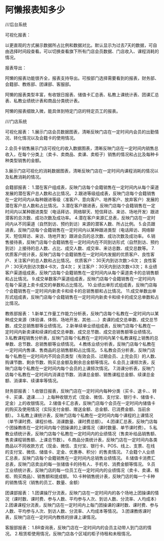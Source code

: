 # 阿懒报表知多少

///后台系统

可视化报表：

以更直观的方式展示数据所占比例和数据对比。默认显示为过去7天的数据，可自由选择时间段查看。可以切换查看旗下所有门店会员数据、门店收入、课程消耗的情况。

报表导出：

阿懒的报表功能很齐全，报表支持导出。可按部门选择需要看到的报表，财务部、会籍部、教练部、团课部、客服部。

阿懒的报表类型丰富，有收银日报表、储值卡汇总表、私教上课统计表、团课汇总表、私教业绩统计表和商品分类统计表。

阿懒的报表细致入微，能具体到特定门店的特定员工的报表。


///门店系统

可视化报表：
1.展示门店会员数据图表，清晰反映门店在一定时间内会员的出勤情况、转化情况以及会籍卡的使用情况。

2.会员卡销售展示门店可视化的收入数据图表，清晰反映门店在一定时间内销售总收入，在每个分类上（卖卡、卖商品、卖课、卖柜子）销售的情况和占比及每种卡种类型销售的金额。

3.展示门店可视化的消耗数据图表，清晰反映门店在一定时间内课程消耗的情况以及私教消耗的情况。

会籍部报表：
1.潜在客户组成表，反映门店每个会籍销售在一定时间内从每个渠道发展的潜在客户总人数和占比情况。
2.跟进等级组成表，反映门店每个会籍销售在一定时间内从每种跟进等级（准客户、意向客户、培养客户、放弃客户）发展的潜在客户总人数和占比情况。
3.潜在客户跟进表，反映门店每个会籍销售在一定时间内以某种跟进类型（电话拜访、网络聊天、短信拜访、来访、场地开发）跟进潜客的总次数、成功次数及成功率。
4.潜在客户来源汇总表，反映门店在一定时间内从不同渠道（自然到访、预约到访）来源的潜客人数、所占比例。
5.会员跟进表，反映门店每个会籍销售在一定时间内以某种跟进类型（电话拜访、网络聊天、短信拜访、来访、场地开发）跟进会员的总次数、成功次数及成功率。
6.销售接待表，反映门店每个会籍销售在一定时间内在不同到访形式（自然到访、预约到访）上接待的总人数、占比、成交人数、成交率、来访总数、成交总数等。
7.优质客户统计表，反映门店每个会籍销售在一定时间内发掘的优质客户、良性客户、关注客户的总人数和占比情况。 优质客户：30天内到访次数＞6次； 良性客户：30天内到访次数4-6次，含4次； 关注客户：30天内到访次数≤3次；
8.业绩客户渠道组成表，反映门店每个会籍销售在一定时间内从每个渠道卖卡的总销售额和占比情况。
9.成交单数客户渠道组成表，反映门店每个会籍销售在一定时间内在每个渠道上卖卡成交的单数和占比情况。
10.业绩出单形式组成表，反映门店每个会籍销售在一定时间内新卖卡和续卡的总销售额和占比情况。
11.成交单数出单形式组成表，反映门店每个会籍销售在一定时间内新卖卡和续卡的成交总单数和占比情况。

教练部报表：
1.新单工作量工作能力分析表，反映门店每个私教在一定时间内以某种成交来源（体验课、体侧、场地开发、其他……）卖课的成交总单数、成交总节数、成交总销售额等业绩情况。
2.新单续单业绩组成表，反映门店每个私教在一定时间内新卖课和续课的成交总单数、成交总节数、成交总销售额等业绩情况。
3.私教课程销售分析表，反映门店每个私教在一定时间内某个私教课程上销售的总单数、总节数、总销售额等业绩情况。
4.教练业绩分析表，反映门店每个私教在一定时间内售课、售商品的总销售额和占比情况。
5.私教会员分析表，反映门店每个私教在一定时间内不同会员类型（有效会员、过期会员、上完会员）的人数、购课节数、剩余节数、购买总金额及剩余总金额等情况。
6.会员上课频次表，反映门店每个私教在一定时间内每个会员的上课频次情况。
7.消课分析表，反映门店每个私教在一定时间内消课总节数、消课总金额、销售课程总金额、续课总金额、消课率、续课率等情况。

财务部报表：
1.收银日报表，反映门店在一定时间内每种分类（买卡、退卡、、转卡、买课、退课……）上每种收银方式（现金、微信、支付宝、银行卡、储值卡、定金）上的收银情况。
2.储值卡汇总表，反映门店每个会员在一定时间内储值卡的购买及使用情况（实际支付金额、赠送金额、总金额、已消费金额、当前余额）。
3.私教上课统计表，反映门店每个私教在一定时间内每个课程的上课情况（单节课时费、课程价格、消课数量、课时费总额）。
4.团课汇总表，反映门店每个团操教练在一定时间内每个团操课的上课情况（课时数量、单节课时费）。
5.私教业绩统计表，反映门店每个私教在一定时间内的业绩情况（售卖补给品销售额、售卖课程销售额、上课总节数）。
6.商品分类统计表，反映门店在一定时间内各类商品以不同收款方式（现金、微信、支付宝、银行卡、POS、线上、支票、在线的支付宝、微信、储值卡、定金、优惠券、积分）的售卖情况。
7.会籍个人业绩汇总表，反映门店每个会籍销售在一定时间内总销售业绩情况。
8.储值卡消费汇总表，反映门店卖出的每一张储值卡的持有人、手机号、消费金额等情况。
9.员工业绩统计表，反映门店的每一位员工在一定时间内的业绩情况（卖卡、卖课、租柜、购买商品）、销售额和提成额。
10.卡种销售统计表，反映门店的每一个卡种的销售情况（销售的员工、数量、金额）

团课部报表：
1.团课操厅分流表，反映门店在一定时间内的各个场地上团操课的情况（课时数、课时费、参与人数、平均参与人次、到访人数、分流率、人均成本）
2.团课课程分流表，反映门店在一定时间内上每门团操课的课时数、课时费、参与人数、平均参与人次、到访人数、分流率、人均成本等情况。
3.团课教练课时表，反映门店在一定时间内教练的排课上课情况。

客服部报表：
1.BR查询表，反映门店在一定时间内的会员主动带人到门店的情况。
2.租赁柜使用情况，反映门店各个区域的柜子待租和未租情况。
